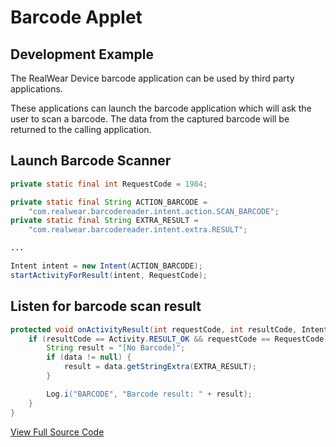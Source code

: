 # Barcode Applet

## Development Example

The RealWear Device barcode application can be used by third party applications.

These applications can launch the barcode application which will ask the user to scan a barcode. The data from the captured barcode will be returned to the calling application.

## Launch Barcode Scanner

```java
private static final int RequestCode = 1984;

private static final String ACTION_BARCODE =
    "com.realwear.barcodereader.intent.action.SCAN_BARCODE";
private static final String EXTRA_RESULT =
    "com.realwear.barcodereader.intent.extra.RESULT";

...

Intent intent = new Intent(ACTION_BARCODE);
startActivityForResult(intent, RequestCode);
```

## Listen for barcode scan result

```java
protected void onActivityResult(int requestCode, int resultCode, Intent data) {
    if (resultCode == Activity.RESULT_OK && requestCode == RequestCode) {
        String result = "[No Barcode]";
        if (data != null) {
            result = data.getStringExtra(EXTRA_RESULT);
        }

        Log.i("BARCODE", "Barcode result: " + result);
    }
}
```

[View Full Source Code](https://github.com/realwear/Developer-Examples/blob/master/hmt1developerexamples/src/main/java/com/realwear/hmt1developerexamples/BarcodeActivity.java)
